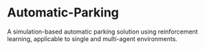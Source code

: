 # Automatic-Parking
A simulation-based automatic parking solution using reinforcement learning, applicable to single and multi-agent environments.
